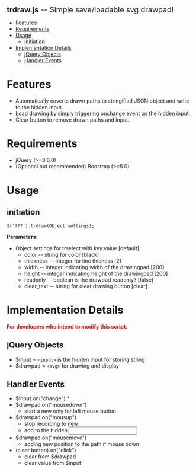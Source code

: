 <span style="font-size:20px"><b>trdraw.js</b> -- Simple save/loadable svg drawpad!</span>

- [Features](#features)
- [Requirements](#requirements)
- [Usage](#usage)
  - [initiation](#initiation)
- [Implementation Details](#implementation-details)
  - [jQuery Objects](#jquery-objects)
  - [Handler Events](#handler-events)

# Features

* Automatically coverts drawn paths to stringified JSON object and write to the hidden input.
* Load drawing by simply triggering onchange event on the hidden input.
* Clear button to remove drawn paths and input.


# Requirements

* jQuery (>=3.6.0)
* (Optional but recommended) Boostrap (>=5.0)


# Usage

## initiation

```JS
$('???').trdraw(Object settings);
```

**Parameters:**

* Object settings for trselect with key:value [default]
  * color -- string for color [black]
  * thickness -- integer for line thicness [2]
  * width -- integer indicating width of the drawingpad [200]
  * height -- integer indicating height of the drawingpad [200]
  * readonly -- boolean is the drawpad readonly? [false]
  * clear_text -- string for clear drawing button [clear]


# Implementation Details

<b style="color:red;">For developers who intend to modify this script.</b>

## jQuery Objects

* $input = `<input>` is the hidden input for storing string
* $drawpad = `<svg>` for drawing and display

## Handler Events

* $input.on("change")
  * 
* $drawpad.on("mousedown")
  * start a new <path> only for left mouse button
* $drawpad.on("mousup")
  * stop recording to new <path>
  * add <path> to the hidden <input>
* $drawpad.on("mousemove")
  * adding new position to the path if mouse down
* (clear button).on("click")
  * clear <path> from $drawpad
  * clear value from $input